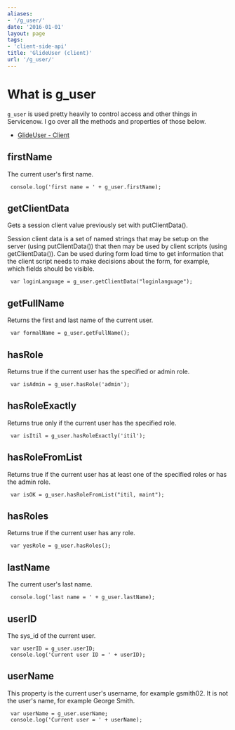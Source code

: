 ```yaml
---
aliases:
- '/g_user/'
date: '2016-01-01'
layout: page
tags:
- 'client-side-api'
title: 'GlideUser (client)'
url: '/g_user/'
---
```


# What is g\_user

`g_user` is used pretty heavily to control access and other things in
Servicenow. I go over all the methods and properties of those below.

-   [GlideUser -
    Client](https://docs.servicenow.com/bundle/jakarta-application-development/page/app-store/dev_portal/API_reference/GlideUser/concept/c_GlideUserAPI.html)

## firstName

The current user's first name.

``` {.js}
 console.log('first name = ' + g_user.firstName);
```

## getClientData

Gets a session client value previously set with putClientData().

Session client data is a set of named strings that may be setup on the
server (using putClientData()) that then may be used by client scripts
(using getClientData()). Can be used during form load time to get
information that the client script needs to make decisions about the
form, for example, which fields should be visible.

``` {.js}
 var loginLanguage = g_user.getClientData("loginlanguage");
```

## getFullName

Returns the first and last name of the current user.

``` {.js}
 var formalName = g_user.getFullName();
```

## hasRole

Returns true if the current user has the specified or admin role.

``` {.js}
 var isAdmin = g_user.hasRole('admin');
```

## hasRoleExactly

Returns true only if the current user has the specified role.

``` {.js}
 var isItil = g_user.hasRoleExactly('itil');
```

## hasRoleFromList

Returns true if the current user has at least one of the specified roles
or has the admin role.

``` {.js}
 var isOK = g_user.hasRoleFromList("itil, maint");
```

## hasRoles

Returns true if the current user has any role.

``` {.js}
 var yesRole = g_user.hasRoles();
```

## lastName

The current user's last name.

``` {.js}
 console.log('last name = ' + g_user.lastName);
```

## userID

The sys\_id of the current user.

``` {.js}
 var userID = g_user.userID;
 console.log('Current user ID = ' + userID);
```

## userName

This property is the current user's username, for example gsmith02. It
is not the user's name, for example George Smith.

``` {.js}
 var userName = g_user.userName;
 console.log('Current user = ' + userName);
```
